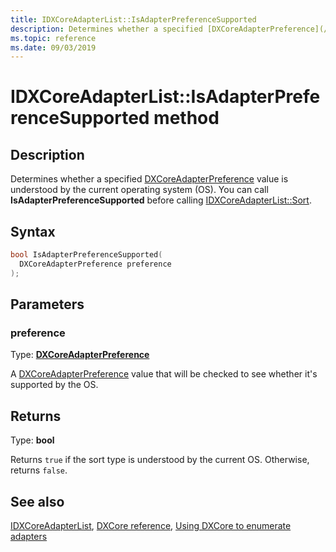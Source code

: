 ```yaml
---
title: IDXCoreAdapterList::IsAdapterPreferenceSupported
description: Determines whether a specified [DXCoreAdapterPreference](/windows/win32/api/dxcore_interface/ne-dxcore_interface-dxcoreadapterpreference) value is understood by the OS.
ms.topic: reference
ms.date: 09/03/2019
---
```


# IDXCoreAdapterList::IsAdapterPreferenceSupported method

## Description

Determines whether a specified [DXCoreAdapterPreference](/windows/win32/api/dxcore_interface/ne-dxcore_interface-dxcoreadapterpreference) value is understood by the current operating system (OS). You can call **IsAdapterPreferenceSupported** before calling [IDXCoreAdapterList::Sort](./nf-dxcore_interface-idxcoreadapterlist-sort.md).

## Syntax

```cpp
bool IsAdapterPreferenceSupported(
  DXCoreAdapterPreference preference
);
```

## Parameters

### preference

Type: **[DXCoreAdapterPreference](/windows/win32/api/dxcore_interface/ne-dxcore_interface-dxcoreadapterpreference)**

A [DXCoreAdapterPreference](/windows/win32/api/dxcore_interface/ne-dxcore_interface-dxcoreadapterpreference) value that will be checked to see whether it's supported by the OS.

## Returns

Type: **bool**

Returns `true` if the sort type is understood by the current OS. Otherwise, returns `false`.

## See also

[IDXCoreAdapterList](./nn-dxcore_interface-idxcoreadapterlist.md), [DXCore reference](../dxcore-reference.md), [Using DXCore to enumerate adapters](../dxcore-enum-adapters.md)
